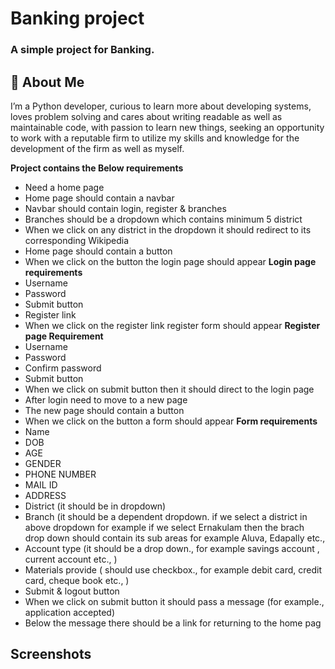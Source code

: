 
# Banking project
 ### A simple project for Banking. 

## 🚀 About Me
I’m a Python developer, curious to learn more about developing systems, loves problem solving and cares about writing readable as well as maintainable code, with passion to learn new things, seeking  an opportunity  to work with a  reputable  firm to utilize my skills and knowledge for the development of the firm as well as myself.


**Project contains the Below requirements**
- Need a home page 
- Home page should contain a navbar
- Navbar should contain login, register & branches
- Branches should be a dropdown which contains minimum 5 district
- When we click on any district in the dropdown it should redirect to its corresponding 
  Wikipedia
- Home page should contain a button 
- When we click on the button the login page should appear
**Login page requirements**
- Username
- Password
- Submit button
- Register link
- When we click on the register link register form should appear
**Register page Requirement**
- Username
- Password
- Confirm password
- Submit button
- When we click on submit button then it should direct to the login page
- After login need to move to a new page
- The new page should contain a button
- When we click on the button a form should appear
**Form requirements**
- Name
- DOB
- AGE
- GENDER
- PHONE NUMBER
- MAIL ID
- ADDRESS
- District (it should be in dropdown)
- Branch (it should be a dependent dropdown. if we select a district in above 
  dropdown for example if we select Ernakulam then the brach drop down should 
  contain its sub areas for example Aluva, Edapally etc.,
- Account type (it should be a drop down., for example savings account , current 
  account etc., )
- Materials provide ( should use checkbox., for example debit card, credit card, 
  cheque book etc., )
- Submit & logout button
- When we click on submit button it should pass a message (for example., application 
  accepted)
- Below the message there should be a link for returning to the home pag
 
## Screenshots
